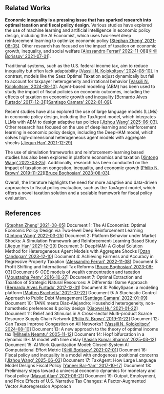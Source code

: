 ## Related Works

**Economic inequality is a pressing issue that has sparked research into optimal taxation and fiscal policy design**. Various studies have explored the use of machine learning and artificial intelligence in economic policy design, including the AI Economist, which uses two-level deep reinforcement learning to optimize economic policy \[[Stephan Zheng' 2021-08-05](http://arxiv.org/abs/2108.02755v1)\]. Other research has focused on the impact of taxation on economic growth, inequality, and social welfare \[[Alessandro Ferrari' 2022-11-08](http://arxiv.org/abs/2211.04388v3)\]\[[Kirill Borissov' 2021-07-01](http://arxiv.org/abs/2107.00410v1)\].

Traditional systems, such as the U.S. federal income tax, aim to reduce inequality but often lack adaptability \[[Vassili N. Kolokoltsov' 2024-08-10](http://arxiv.org/abs/2408.14476v1)\]. In contrast, models like the Saez Optimal Taxation adjust dynamically but fail to account for taxpayer heterogeneity and irrational behavior \[[Vassili N. Kolokoltsov' 2024-08-10](http://arxiv.org/abs/2408.14476v1)\]. Agent-based modeling (ABM) has been used to study the impact of fiscal policies on economic outcomes, including the effects of taxation on economic growth and inequality \[[Bernardo Alves Furtado' 2017-12-31](http://arxiv.org/abs/1801.00259v1)\]\[[Santiago Camara' 2022-01-09](http://arxiv.org/abs/2201.02916v1)\].

Recent studies have also explored the use of large language models (LLMs) in economic policy design, including the TaxAgent model, which integrates LLMs with ABM to design adaptive tax policies \[[Jizhou Wang' 2025-06-03](http://arxiv.org/abs/2506.02838v1)\]. Other research has focused on the use of deep learning and reinforcement learning in economic policy design, including the DeepHAM model, which solves high-dimensional heterogeneous agent models with aggregate shocks \[[Jiequn Han' 2021-12-29](http://arxiv.org/abs/2112.14377v2)\].

The use of simulation frameworks and reinforcement-learning based studies has also been explored in platform economics and taxation \[[Xintong Wang' 2022-03-25](http://arxiv.org/abs/2203.13395v2)\]. Additionally, research has been conducted on the impact of taxation on congestion, inequality, and economic growth \[[Philip N. Brown' 2019-11-22](http://arxiv.org/abs/1911.10181v1)\]\[[Bruce Boghosian' 2023-08-03](http://arxiv.org/abs/2308.01500v1)\].

Overall, the literature highlights the need for more adaptive and data-driven approaches to fiscal policy evaluation, such as the TaxAgent model, which offers a novel taxation solution and a scalable framework for fiscal policy evaluation.

## References

\[[Stephan Zheng' 2021-08-05](http://arxiv.org/abs/2108.02755v1)\] 	Document 1: The AI Economist: Optimal Economic Policy Design via Two-level Deep Reinforcement Learning
\[[Xintong Wang' 2022-03-25](http://arxiv.org/abs/2203.13395v2)\] 	Document 2: Platform Behavior under Market Shocks: A Simulation Framework and Reinforcement-Learning Based Study
\[[Jiequn Han' 2021-12-29](http://arxiv.org/abs/2112.14377v2)\] 	Document 3: DeepHAM: A Global Solution Method for Heterogeneous Agent Models with Aggregate Shocks
\[[Ozan Candogan' 2023-12-10](http://arxiv.org/abs/2312.05996v1)\] 	Document 4: Achieving Fairness and Accuracy in Regressive Property Taxation
\[[Alessandro Ferrari' 2022-11-08](http://arxiv.org/abs/2211.04388v3)\] 	Document 5: Profit Shifting and International Tax Reforms
\[[Bruce Boghosian' 2023-08-03](http://arxiv.org/abs/2308.01500v1)\] 	Document 6: ODE models of wealth concentration and taxation
\[[Moustapha Pemy' 2016-10-27](http://arxiv.org/abs/1611.02547v2)\] 	Document 7: Optimal Extraction and Taxation of Strategic Natural Resources: A Differential Game Approach
\[[Bernardo Alves Furtado' 2017-12-31](http://arxiv.org/abs/1801.00259v1)\] 	Document 8: PolicySpace: a modeling platform
\[[Matteo Brachetta' 2021-07-22](http://arxiv.org/abs/2107.10491v1)\] 	Document 9: A Stochastic Control Approach to Public Debt Management
\[[Santiago Camara' 2022-01-09](http://arxiv.org/abs/2201.02916v1)\] 	Document 10: TANK meets Diaz-Alejandro: Household heterogeneity, non-homothetic preferences & policy design
\[[Xiaowei Hu' 2021-01-22](http://arxiv.org/abs/2101.09373v3)\] 	Document 11: Relief and Stimulus in A Cross-sector Multi-product Scarce Resource Supply Chain Network
\[[Philip N. Brown' 2019-11-22](http://arxiv.org/abs/1911.10181v1)\] 	Document 12: Can Taxes Improve Congestion on All Networks?
\[[Vassili N. Kolokoltsov' 2024-08-10](http://arxiv.org/abs/2408.14476v1)\] 	Document 13: A new approach to the theory of optimal income tax
\[[Mihaela Neamtu' 2005-11-12](http://arxiv.org/abs/math/0511322v1)\] 	Document 14: Hopf bifurcation in a dynamic IS-LM model with time delay
\[[Aasish Kumar Sharma' 2025-03-12](http://arxiv.org/abs/2503.14515v1)\] 	Document 15: AI Work Quantization Model: Closed-System AI Computational Effort Metric
\[[Kirill Borissov' 2021-07-01](http://arxiv.org/abs/2107.00410v1)\] 	Document 16: Fiscal policy and inequality in a model with endogenous positional concerns
\[[Jizhou Wang' 2025-06-03](http://arxiv.org/abs/2506.02838v1)\] 	Document 17: TaxAgent: How Large Language Model Designs Fiscal Policy
\[[Yaneer Bar-Yam' 2017-10-17](http://arxiv.org/abs/1710.06285v2)\] 	Document 18: Preliminary steps toward a universal economic dynamics for monetary and fiscal policy
\[[Masud Alam' 2021-06-21](http://arxiv.org/abs/2106.10844v1)\] 	Document 19: Output, Employment, and Price Effects of U.S. Narrative Tax Changes: A Factor-Augmented Vector Autoregression Approach